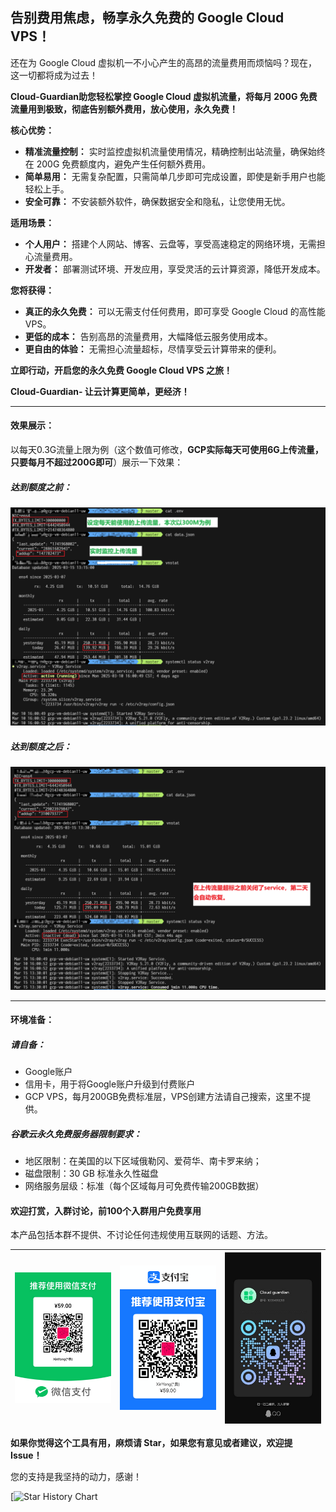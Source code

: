## 告别费用焦虑，畅享永久免费的 Google Cloud VPS！

还在为 Google Cloud 虚拟机一不小心产生的高昂的流量费用而烦恼吗？现在，这一切都将成为过去！

**Cloud-Guardian助您轻松掌控 Google Cloud 虚拟机流量，将每月 200G 免费流量用到极致，彻底告别额外费用，放心使用，永久免费！**

**核心优势：**

- **精准流量控制：** 实时监控虚拟机流量使用情况，精确控制出站流量，确保始终在 200G 免费额度内，避免产生任何额外费用。
- **简单易用：** 无需复杂配置，只需简单几步即可完成设置，即使是新手用户也能轻松上手。
- **安全可靠：** 不安装额外软件，确保数据安全和隐私，让您使用无忧。

**适用场景：**

- **个人用户：** 搭建个人网站、博客、云盘等，享受高速稳定的网络环境，无需担心流量费用。
- **开发者：** 部署测试环境、开发应用，享受灵活的云计算资源，降低开发成本。

**您将获得：**

- **真正的永久免费：** 可以无需支付任何费用，即可享受 Google Cloud 的高性能 VPS。
- **更低的成本：** 告别高昂的流量费用，大幅降低云服务使用成本。
- **更自由的体验：** 无需担心流量超标，尽情享受云计算带来的便利。

**立即行动，开启您的永久免费 Google Cloud VPS 之旅！**

**Cloud-Guardian- 让云计算更简单，更经济！**

------



#### 效果展示：

以每天0.3G流量上限为例（这个数值可修改，**GCP实际每天可使用6G上传流量，只要每月不超过200G即可**）展示一下效果：

##### 达到额度之前：

![status_enabled](./.res/status_enabled.png)



##### 达到额度之后：

![status_disabled](./.res/status_disabled.png)

------



#### 环境准备：

##### 请自备：

- Google账户
- 信用卡，用于将Google账户升级到付费账户
- GCP VPS，每月200GB免费标准层，VPS创建方法请自己搜索，这里不提供。



##### 谷歌云永久免费服务器限制要求：

- 地区限制：在美国的以下区域俄勒冈、爱荷华、南卡罗来纳；
- 磁盘限制：30 GB 标准永久性磁盘
- 网络服务层级：标准（每个区域每月可免费传输200GB数据）



#### 欢迎打赏，入群讨论，前100个入群用户免费享用

本产品包括本群不提供、不讨论任何违规使用互联网的话题、方法。

| ![pay_tencent](./.res/pay_tencent.png) | ![pay_ali](./.res/pay_ali.png) | ![group_qq](./.res/group_qq.JPG) |
| -------------------------------------- | ------------------------------ | -------------------------------- |



**如果你觉得这个工具有用，麻烦请 Star，如果您有意见或者建议，欢迎提 Issue！**

您的支持是我坚持的动力，感谢！

[![Star History Chart](https://api.star-history.com/svg?repos=yongxin-ms/CloudGuardianPub&type==Date)

